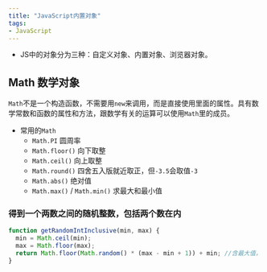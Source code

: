 ```yaml
---
title: "JavaScript内置对象"
tags: 
- JavaScript
---
```


- JS中的对象分为三种：自定义对象、内置对象、浏览器对象。
## Math 数学对象
`Math`不是一个构造函数，不需要用`new`来调用，而是直接使用里面的属性。具有数学常数和函数的属性和方法，跟数学有关的运算可以使用`Math`里的成员。

- 常用的`Math`
	- `Math.PI` 圆周率
	- `Math.floor()` 向下取整
	- `Math.ceil()` 向上取整
	- `Math.round()` 四舍五入版就近取正，但`-3.5`会取值`-3`
	- `Math.abs()` 绝对值
	- `Math.max()` / `Math.min()` 求最大和最小值

### 得到一个两数之间的随机整数，包括两个数在内
```js
function getRandomIntInclusive(min, max) {
  min = Math.ceil(min);
  max = Math.floor(max);
  return Math.floor(Math.random() * (max - min + 1)) + min; //含最大值，含最小值
}
```

